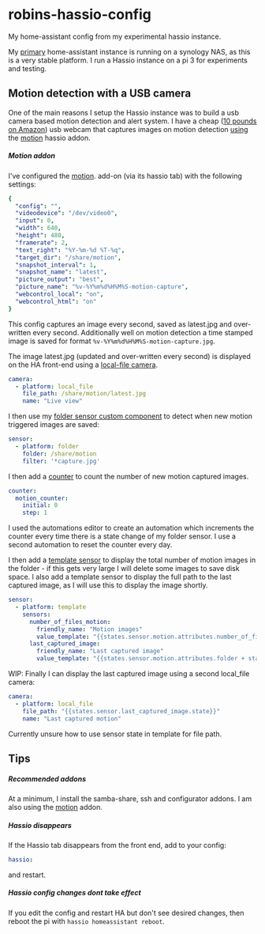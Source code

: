 # robins-hassio-config
My home-assistant config from my experimental hassio instance.

My [primary](https://github.com/robmarkcole/robins-homeassistant-config) home-assistant instance is running on a synology NAS, as this is a very stable platform. I run a Hassio instance on a pi 3 for experiments and testing.

## Motion detection with a USB camera
One of the main reasons I setup the Hassio instance was to build a usb camera based motion detection and alert system. I have a cheap ([10 pounds on Amazon](https://www.amazon.co.uk/gp/product/B000Q3VECE/ref=oh_aui_detailpage_o02_s00?ie=UTF8&psc=1)) usb webcam that captures images on motion detection [using](https://community.home-assistant.io/t/usb-webcam-on-hassio/37297/7) the [motion](https://motion-project.github.io/) hassio addon.

##### Motion addon
I've configured the [motion](https://github.com/HerrHofrat/hassio-addons/tree/master/motion). add-on (via its hassio tab) with the following settings:

```yaml
{
  "config": "",
  "videodevice": "/dev/video0",
  "input": 0,
  "width": 640,
  "height": 480,
  "framerate": 2,
  "text_right": "%Y-%m-%d %T-%q",
  "target_dir": "/share/motion",
  "snapshot_interval": 1,
  "snapshot_name": "latest",
  "picture_output": "best",
  "picture_name": "%v-%Y%m%d%H%M%S-motion-capture",
  "webcontrol_local": "on",
  "webcontrol_html": "on"
}
```
This config captures an image every second, saved as latest.jpg and over-written every second. Additionally well on motion detection a time stamped image is saved for format ```%v-%Y%m%d%H%M%S-motion-capture.jpg```.

The image latest.jpg (updated and over-written every second) is displayed on the HA front-end using a [local-file camera](https://home-assistant.io/components/camera.local_file/).

```yaml
camera:
  - platform: local_file
    file_path: /share/motion/latest.jpg
    name: "Live view"
```
I then use my [folder sensor custom component](https://github.com/robmarkcole/HASS-folder-sensor) to detect when new motion triggered images are saved:

```yaml
sensor:
  - platform: folder
    folder: /share/motion
    filter: '*capture.jpg'
```

I then add a [counter](https://home-assistant.io/components/counter/) to count the number of new motion captured images.

```yaml
counter:
  motion_counter:
    initial: 0
    step: 1
```
I used the automations editor to create an automation which increments the counter every time there is a state change of my folder sensor. I use a second automation to reset the counter every day.

I then add a [template sensor](https://home-assistant.io/components/sensor.template/) to display the total number of motion images in the folder - if this gets very large I will delete some images to save disk space. I also add a template sensor to display the full path to the last captured image, as I will use this to display the image shortly.

```yaml
sensor:
  - platform: template
    sensors:
      number_of_files_motion:
        friendly_name: "Motion images"
        value_template: "{{states.sensor.motion.attributes.number_of_files}}"
      last_captured_image:
        friendly_name: "Last captured image"
        value_template: "{{states.sensor.motion.attributes.folder + states.sensor.motion.attributes.modified_file}}"
```

WIP: Finally I can display the last captured image using a second local_file camera:
```yaml
camera:
  - platform: local_file
    file_path: "{{states.sensor.last_captured_image.state}}"
    name: "Last captured motion"
```
Currently unsure how to use sensor state in template for file path.

## Tips
##### Recommended addons
At a minimum, I install the samba-share, ssh and configurator addons. I am also using the [motion](https://github.com/HerrHofrat/hassio-addons/tree/master/motion) addon.

##### Hassio disappears
If the Hassio tab disappears from the front end, add to your config:
```yaml
hassio:
```
and restart.

##### Hassio config changes dont take effect
If you edit the config and restart HA but don't see desired changes, then reboot the pi with ```hassio homeassistant reboot```.
